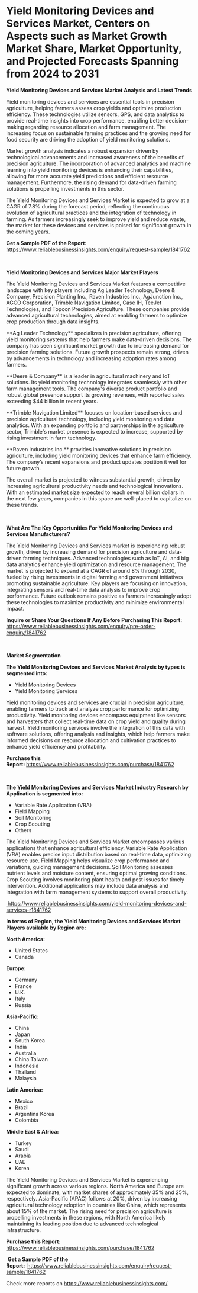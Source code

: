 <p><h1>Yield Monitoring Devices and Services Market, Centers on Aspects such as Market Growth Market Share, Market Opportunity, and Projected Forecasts Spanning from 2024 to 2031</h1></p><p><strong>Yield Monitoring Devices and Services Market Analysis and Latest Trends</strong></p>
<p><p>Yield monitoring devices and services are essential tools in precision agriculture, helping farmers assess crop yields and optimize production efficiency. These technologies utilize sensors, GPS, and data analytics to provide real-time insights into crop performance, enabling better decision-making regarding resource allocation and farm management. The increasing focus on sustainable farming practices and the growing need for food security are driving the adoption of yield monitoring solutions.</p><p>Market growth analysis indicates a robust expansion driven by technological advancements and increased awareness of the benefits of precision agriculture. The incorporation of advanced analytics and machine learning into yield monitoring devices is enhancing their capabilities, allowing for more accurate yield predictions and efficient resource management. Furthermore, the rising demand for data-driven farming solutions is propelling investments in this sector. </p><p>The Yield Monitoring Devices and Services Market is expected to grow at a CAGR of 7.8% during the forecast period, reflecting the continuous evolution of agricultural practices and the integration of technology in farming. As farmers increasingly seek to improve yield and reduce waste, the market for these devices and services is poised for significant growth in the coming years.</p></p>
<p><strong>Get a Sample PDF of the Report:&nbsp;</strong> <a href="https://www.reliablebusinessinsights.com/enquiry/request-sample/1841762?utm_campaign=1837&utm_medium=2&utm_source=Github&utm_content=ia&utm_term=31122024&utm_id=yield-monitoring-devices-and-services">https://www.reliablebusinessinsights.com/enquiry/request-sample/1841762</a></p>
<p>&nbsp;</p>
<p><strong>Yield Monitoring Devices and Services Major Market Players</strong></p>
<p><p>The Yield Monitoring Devices and Services Market features a competitive landscape with key players including Ag Leader Technology, Deere & Company, Precision Planting Inc., Raven Industries Inc., AgJunction Inc., AGCO Corporation, Trimble Navigation Limited, Case IH, TeeJet Technologies, and Topcon Precision Agriculture. These companies provide advanced agricultural technologies, aimed at enabling farmers to optimize crop production through data insights.</p><p>**Ag Leader Technology** specializes in precision agriculture, offering yield monitoring systems that help farmers make data-driven decisions. The company has seen significant market growth due to increasing demand for precision farming solutions. Future growth prospects remain strong, driven by advancements in technology and increasing adoption rates among farmers.</p><p>**Deere & Company** is a leader in agricultural machinery and IoT solutions. Its yield monitoring technology integrates seamlessly with other farm management tools. The company's diverse product portfolio and robust global presence support its growing revenues, with reported sales exceeding $44 billion in recent years.</p><p>**Trimble Navigation Limited** focuses on location-based services and precision agricultural technology, including yield monitoring and data analytics. With an expanding portfolio and partnerships in the agriculture sector, Trimble's market presence is expected to increase, supported by rising investment in farm technology.</p><p>**Raven Industries Inc.** provides innovative solutions in precision agriculture, including yield monitoring devices that enhance farm efficiency. The company’s recent expansions and product updates position it well for future growth.</p><p>The overall market is projected to witness substantial growth, driven by increasing agricultural productivity needs and technological innovations. With an estimated market size expected to reach several billion dollars in the next few years, companies in this space are well-placed to capitalize on these trends.</p></p>
<p>&nbsp;</p>
<p><strong>What Are The Key Opportunities For Yield Monitoring Devices and Services Manufacturers?</strong></p>
<p><p>The Yield Monitoring Devices and Services market is experiencing robust growth, driven by increasing demand for precision agriculture and data-driven farming techniques. Advanced technologies such as IoT, AI, and big data analytics enhance yield optimization and resource management. The market is projected to expand at a CAGR of around 8% through 2030, fueled by rising investments in digital farming and government initiatives promoting sustainable agriculture. Key players are focusing on innovation, integrating sensors and real-time data analysis to improve crop performance. Future outlook remains positive as farmers increasingly adopt these technologies to maximize productivity and minimize environmental impact.</p></p>
<p><strong>Inquire or Share Your Questions If Any Before Purchasing This Report:</strong> <a href="https://www.reliablebusinessinsights.com/enquiry/pre-order-enquiry/1841762?utm_campaign=1837&utm_medium=2&utm_source=Github&utm_content=ia&utm_term=31122024&utm_id=yield-monitoring-devices-and-services">https://www.reliablebusinessinsights.com/enquiry/pre-order-enquiry/1841762</a></p>
<p>&nbsp;</p>
<p><strong>Market Segmentation</strong></p>
<p><strong>The Yield Monitoring Devices and Services Market Analysis by types is segmented into:</strong></p>
<p><ul><li>Yield Monitoring Devices</li><li>Yield Monitoring Services</li></ul></p>
<p><p>Yield monitoring devices and services are crucial in precision agriculture, enabling farmers to track and analyze crop performance for optimizing productivity. Yield monitoring devices encompass equipment like sensors and harvesters that collect real-time data on crop yield and quality during harvest. Yield monitoring services involve the integration of this data with software solutions, offering analysis and insights, which help farmers make informed decisions on resource allocation and cultivation practices to enhance yield efficiency and profitability.</p></p>
<p><strong>Purchase this Report:&nbsp;</strong><a href="https://www.reliablebusinessinsights.com/purchase/1841762?utm_campaign=1837&utm_medium=2&utm_source=Github&utm_content=ia&utm_term=31122024&utm_id=yield-monitoring-devices-and-services">https://www.reliablebusinessinsights.com/purchase/1841762</a></p>
<p>&nbsp;</p>
<p><strong>The Yield Monitoring Devices and Services Market Industry Research by Application is segmented into:</strong></p>
<p><ul><li>Variable Rate Application (VRA)</li><li>Field Mapping</li><li>Soil Monitoring</li><li>Crop Scouting</li><li>Others</li></ul></p>
<p><p>The Yield Monitoring Devices and Services Market encompasses various applications that enhance agricultural efficiency. Variable Rate Application (VRA) enables precise input distribution based on real-time data, optimizing resource use. Field Mapping helps visualize crop performance and variations, guiding management decisions. Soil Monitoring assesses nutrient levels and moisture content, ensuring optimal growing conditions. Crop Scouting involves monitoring plant health and pest issues for timely intervention. Additional applications may include data analysis and integration with farm management systems to support overall productivity.</p></p>
<p><a href="https://www.reliablebusinessinsights.com/yield-monitoring-devices-and-services-r1841762?utm_campaign=1837&utm_medium=2&utm_source=Github&utm_content=ia&utm_term=31122024&utm_id=yield-monitoring-devices-and-services">&nbsp;https://www.reliablebusinessinsights.com/yield-monitoring-devices-and-services-r1841762</a></p>
<p><strong>In terms of Region, the Yield Monitoring Devices and Services Market Players available by Region are:</strong></p>
<p>
    <p> <strong> North America: </strong>
        <ul>
            <li>United States</li>
            <li>Canada</li>
        </ul>
        </p> 
    <p> <strong> Europe: </strong>
        <ul>
            <li>Germany</li>
            <li>France</li>
            <li>U.K.</li>
            <li>Italy</li>
            <li>Russia</li>
        </ul>
        </p> 
    <p> <strong> Asia-Pacific: </strong>
        <ul>
            <li>China</li>
            <li>Japan</li>
            <li>South Korea</li>
            <li>India</li>
            <li>Australia</li>
            <li>China Taiwan</li>
            <li>Indonesia</li>
            <li>Thailand</li>
            <li>Malaysia</li>
        </ul>
        </p> 
    <p> <strong> Latin America: </strong>
        <ul>
            <li>Mexico</li>
            <li>Brazil</li>
            <li>Argentina Korea</li>
            <li>Colombia</li>
        </ul>
        </p> 
    <p> <strong> Middle East & Africa: </strong>
        <ul>
            <li>Turkey</li>
            <li>Saudi</li>
            <li>Arabia</li>
            <li>UAE</li>
            <li>Korea</li>
        </ul>
    </p>
    </p>
<p><p>The Yield Monitoring Devices and Services Market is experiencing significant growth across various regions. North America and Europe are expected to dominate, with market shares of approximately 35% and 25%, respectively. Asia-Pacific (APAC) follows at 20%, driven by increasing agricultural technology adoption in countries like China, which represents about 15% of the market. The rising need for precision agriculture is propelling investments in these regions, with North America likely maintaining its leading position due to advanced technological infrastructure.</p></p>
<p><strong>Purchase this Report: </strong><a href="https://www.reliablebusinessinsights.com/purchase/1841762?utm_campaign=1837&utm_medium=2&utm_source=Github&utm_content=ia&utm_term=31122024&utm_id=yield-monitoring-devices-and-services">https://www.reliablebusinessinsights.com/purchase/1841762</a></p>
<p>&nbsp;<strong>Get a Sample PDF of the Report:&nbsp;&nbsp;</strong><a href="https://www.reliablebusinessinsights.com/enquiry/request-sample/1841762?utm_campaign=1837&utm_medium=2&utm_source=Github&utm_content=ia&utm_term=31122024&utm_id=yield-monitoring-devices-and-services">https://www.reliablebusinessinsights.com/enquiry/request-sample/1841762</a></p>
<p><strong></strong></p>
<p>Check more reports on <a href="https://www.reliablebusinessinsights.com/?utm_campaign=1837&utm_medium=2&utm_source=Github&utm_content=ia&utm_term=31122024&utm_id=yield-monitoring-devices-and-services">https://www.reliablebusinessinsights.com/</a></p>